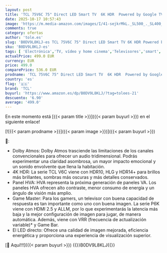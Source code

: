 ```yaml
---
layout: post
title: 'TCL 75V6C 75" Direct LED Smart TV  6K HDR  Powered by Google TV  Dolby Audio  Motion Clarity  Compatible with Google Assistant & Alexa  [Clase de eficiencia energética E]'
date: 2025-10-17 10:57:43
image: 'https://m.media-amazon.com/images/I/41-sejkrMkL._SL500_._SL400_.jpg'
comments: true
category: ofertas
author: 'tole.es'
slug: 'B0DV9L8KLJ-es TCL 75V6C 75" Direct LED Smart TV 6K HDR Powered by Google...'
sku: 'B0DV9L8KLJ-es'
tags: [ 'Electrónica','TV, vídeo y home cinema','Televisores','smart','tcl','tv','🇪🇸', ]
actualPrice: 499.0 EUR
currency: EUR
price: 499.0
comparePrice: 536.0 EUR
prodname: 'TCL 75V6C 75" Direct LED Smart TV  6K HDR  Powered by Google TV  Dolby Audio  Motion Clarity  Compatible with Google Assistant & Alexa  [Clase de eficiencia energética E]'
country: 'es'
flag: '🇪🇸'
brand: 'TCL'
buyurl: 'https://www.amazon.es/dp/B0DV9L8KLJ/?tag=tolees-21'
descuento: '6.90'
average: '499.0'
---
```


En este momento está [{{< param title >}}]({{< param buyurl >}}) en el siguiente enlace!

[![{{< param prodname >}}]({{< param image >}})]({{< param buyurl >}})

🔎:

- Dolby Atmos: Dolby Atmos trasciende las limitaciones de los canales convencionales para ofrecer un audio tridimensional. Podrás experimentar una claridad asombrosa, un mayor impacto emocional y un sonido envolvente que llena la habitación.
- 4K HDR: La serie TCL V6C viene con HDR10, HLG y HDR14+ para brillos más brillantes, sombras más oscuras y más detalles conservados.
- Panel HVA: HVA representa la próxima generación de paneles VA. Los paneles HVA ofrecen alto contraste, menor consumo de energía y un ángulo de visión más amplio.
- Game Master: Para los gamers, un televisor con buena capacidad de respuesta es tan importante como uno con buena imagen. La serie P6K viene con HDMI 2.5 y ALLM, por lo que experimentarás la latencia más baja y la mejor configuración de imagen para jugar, de manera automática. Además, viene con VRR (frecuencia de actualización variable)* y Game Bar.
- El LED directo: Ofrece una calidad de imagen mejorada, eficiencia energética y proporciona una experiencia de visualización superior.

[🛒 Aquí!!!]({{< param buyurl >}})
{{<world>}}B0DV9L8KLJ{{</world>}}
